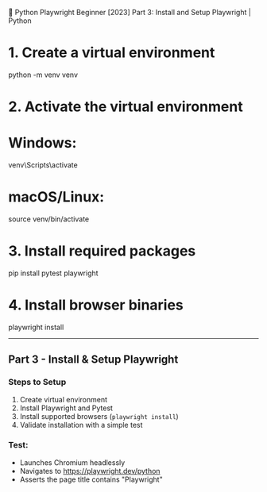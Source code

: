 🔹 Python Playwright Beginner [2023] Part 3: Install and Setup Playwright | Python

# 1. Create a virtual environment
python -m venv venv

# 2. Activate the virtual environment
# Windows:
venv\Scripts\activate
# macOS/Linux:
source venv/bin/activate

# 3. Install required packages
pip install pytest playwright

# 4. Install browser binaries
playwright install

-----------

## Part 3 - Install & Setup Playwright

### Steps to Setup
1. Create virtual environment
2. Install Playwright and Pytest
3. Install supported browsers (`playwright install`)
4. Validate installation with a simple test

### Test:
- Launches Chromium headlessly
- Navigates to https://playwright.dev/python
- Asserts the page title contains "Playwright"

